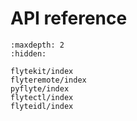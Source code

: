 # API reference

```{toctree}
:maxdepth: 2
:hidden:

flytekit/index
flyteremote/index
pyflyte/index
flytectl/index
flyteidl/index
```
